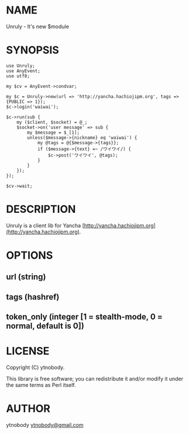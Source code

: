 # NAME

Unruly - It's new $module

# SYNOPSIS

    use Unruly;
    use AnyEvent;
    use utf8;

    my $cv = AnyEvent->condvar;

    my $c = Unruly->new(url => 'http://yancha.hachiojipm.org', tags => {PUBLIC => 1});
    $c->login('waiwai');

    $c->run(sub {
        my ($client, $socket) = @_;
        $socket->on('user message' => sub {
            my $message = $_[1];
            unless($message->{nickname} eq 'waiwai') {
                my @tags = @{$message->{tags}};
                if ($message->{text} =~ /ワイワイ/) {
                    $c->post('ワイワイ', @tags);
                }
            }
        });
    });

    $cv->wait;



# DESCRIPTION

Unruly is a client lib for Yancha [http://yancha.hachiojipm.org](http://yancha.hachiojipm.org).

# OPTIONS

## url (string)

## tags (hashref)

## token\_only (integer \[1 = stealth-mode, 0 = normal, default is 0\])

# LICENSE

Copyright (C) ytnobody.

This library is free software; you can redistribute it and/or modify
it under the same terms as Perl itself.

# AUTHOR

ytnobody <ytnobody@gmail.com>
